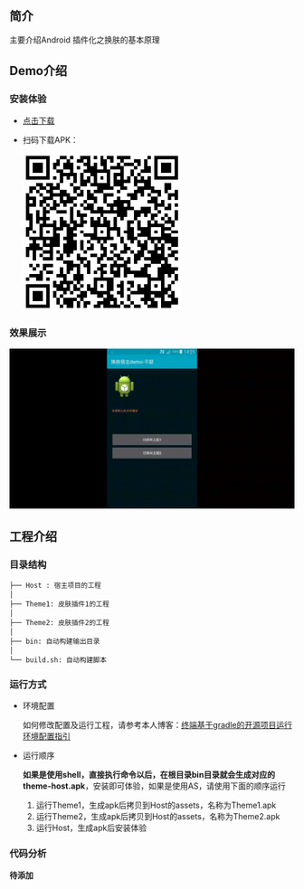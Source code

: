 ## 简介

主要介绍Android 插件化之换肤的基本原理

## Demo介绍

### 安装体验
	
- [点击下载](http://blog.bihe0832.com/public/resource/plugin-theme-host.apk)
	
- 扫码下载APK：
	
	![Demo下载二维码](https://github.com/bihe0832/Android-Plugin/blob/master/res/theme-host.png )

### 效果展示

![Demo下载二维码](https://github.com/bihe0832/Android-Plugin/blob/master/res/theme-host.gif )

## 工程介绍

### 目录结构
	
 
 	├── Host : 宿主项目的工程
	│ 
	├── Theme1: 皮肤插件1的工程
	│ 
	├── Theme2: 皮肤插件2的工程
	│ 
	├── bin: 自动构建输出目录
	│ 
	└── build.sh: 自动构建脚本

### 运行方式

- 环境配置

	如何修改配置及运行工程，请参考本人博客：[终端基于gradle的开源项目运行环境配置指引](
http://blog.bihe0832.com/android-as-gradle-config.html)

- 运行顺序

	**如果是使用shell，直接执行命令以后，在根目录bin目录就会生成对应的theme-host.apk**，安装即可体验，如果是使用AS，请使用下面的顺序运行
	
	1. 运行Theme1，生成apk后拷贝到Host的assets，名称为Theme1.apk
	2. 运行Theme2，生成apk后拷贝到Host的assets，名称为Theme2.apk
	3. 运行Host，生成apk后安装体验


### 代码分析

**待添加**
